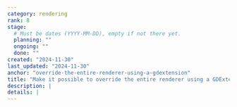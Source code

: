 ```yaml
---
category: rendering
rank: 8
stage:
  # Must be dates (YYYY-MM-DD), empty if not there yet.
  planning: ""
  ongoing: ""
  done: ""
created: "2024-11-30"
last_updated: "2024-11-30"
anchor: "override-the-entire-renderer-using-a-gdextension"
title: "Make it possible to override the entire renderer using a GDExtension"
description: |
details: |
---
```

